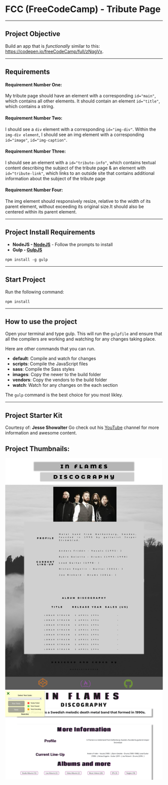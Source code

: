 # FCC (FreeCodeCamp) - Tribute Page
---

## Project Objective
Build an app that is *functionally* similar to this: https://codepen.io/freeCodeCamp/full/zNqgVx.

***

## Requirements
#### Requirement Number One:
My tribute page should have an element with a corresponding ```id="main"```, which contains all other elements. It should contain an element ```id="title"```, which contains a string.

#### Requirement Number Two: 

I should see a ```div``` element with a corresponding ```id="img-div"```. Within the ```img-div element```, I should see an img element with a corresponding ```id="image"```, ```id="img-caption"```.

#### Requirement Number Three: 
I should see an element with a ```id="tribute-info"```, which contains textual content describing the subject of the tribute page & an element with ```id="tribute-link"```, which links to an outside site that contains additional information about the subject of the tribute page

#### Requirement Number Four: 
The img element should responsively resize, relative to the width of its parent element, without exceeding its original size.It should also be centered within its parent element.

***

## Project Install Requirements

- **NodeJS - [NodeJS](http://nodejs.org)** - Follow the prompts to install
- **Gulp - [GulpJS](https://gulpjs.com/)**
```
npm install -g gulp
```

***

## Start Project
Run the following command: 
```
npm install
```

***

## How to use the project
Open your terminal and type gulp. This will run the ```gulpfile``` and ensure that all the compilers are working and watching for any changes taking place.

Here are other commands that you can run.

* **default**: Compile and watch for changes
* **scripts**: Compile the JavaScript files
* **sass**: Compile the Sass styles
* **images**: Copy the newer to the build folder
* **vendors**: Copy the vendors to the build folder
* **watch**: Watch for any changes on the each section

The `gulp` command is the best choice for you most likley.

***

## Project Starter Kit
Courtesy of: **Jesse Showalter** 
Go check out his [YouTube](https://www.youtube.com/watch?v=sr6jDeAoXCc&feature=youtu.be&list=PLrtjkLnNjGHu7QIc8jN7hZmuP6wMby2QZ) channel for more information and awesome content.

## Project Thumbnails:

<img src="./Images/Design_Concept.jpeg" width="auto" height="auto">
<img src="./Images/Tribute_Page_Large.png" width="auto" height="auto">

